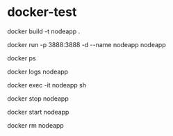 # docker-test

docker build -t nodeapp .

docker run -p 3888:3888  -d --name nodeapp nodeapp

docker ps

docker logs nodeapp

docker exec -it nodeapp sh

docker stop nodeapp

docker start nodeapp

docker rm nodeapp

